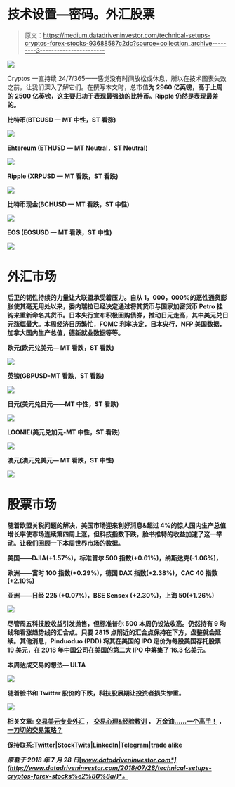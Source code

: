 # 技术设置—密码。外汇股票

> 原文：<https://medium.datadriveninvestor.com/technical-setups-cryptos-forex-stocks-93688587c2dc?source=collection_archive---------3----------------------->

![](img/bc68b8ed4a97636f4a35e8d42b6beb4a.png)

Cryptos 一直持续 24/7/365——感觉没有时间放松或休息，所以在技术图表失效之前，让我们深入了解它们。在撰写本文时，总市值[](https://coinmarketcap.com/)**为 2960 亿英镑，高于上周的 2500 亿英镑，这主要归功于表现最强劲的比特币。Ripple 仍然是表现最差的。**

****比特币(BTCUSD — MT 中性，ST 看涨)****

**![](img/b8ff4d4d180c336f4814c672ecb8f678.png)**

****Ehtereum (ETHUSD — MT Neutral，ST Neutral)****

**![](img/a831b6c02fa6060cece355d5127c590d.png)**

****Ripple (XRPUSD — MT 看跌，ST 看跌)****

**![](img/401b192bc5ea3bbf230d02601cc889d8.png)**

****比特币现金(BCHUSD — MT 看跌，ST 中性)****

**![](img/0d9ffe251553f72370398330f70f18bf.png)**

****EOS (EOSUSD — MT 看跌，ST 中性)****

**![](img/b397037734903535b41c711fc873b1d7.png)**

# **外汇市场**

**后卫的韧性持续的力量让大联盟承受着压力。自从 1，000，000%的恶性通货膨胀使其毫无用处以来，委内瑞拉已经决定通过将其货币与国家加密货币 Petro 挂钩来重新命名其货币。日本央行宣布积极回购债券，推动日元走高，其中美元兑日元涨幅最大。本周经济日历繁忙，FOMC 利率决定，日本央行，NFP 美国数据，加拿大国内生产总值，德新就业数据等等。**

****欧元(欧元兑美元— MT 看跌，ST 看跌)****

**![](img/36862a567f2e5955fe17cc7a2d40a1c2.png)**

****英镑(GBPUSD-MT 看跌，ST 看跌)****

**![](img/0db5c131052e68f1623f76c17f61e5dd.png)**

****日元(美元兑日元——MT 中性，ST 看跌)****

**![](img/06805ba84f6305338e262f8777041473.png)**

****LOONIE(美元兑加元-MT 中性，ST 看跌)****

**![](img/2350d317f306ac8745b4062ec432ce41.png)**

****澳元(澳元兑美元— MT 看跌，ST 中性)****

**![](img/35475729eff2d567499fb85390d60d93.png)**

# **股票市场**

**随着欧盟关税问题的解决，美国市场迎来利好消息&超过 4%的惊人国内生产总值增长率使市场连续第四周上涨，但科技指数下跌，脸书推特的收益加速了这一举动。让我们回顾一下本周世界市场的数据。**

****美国——DJIA(+1.57%)，标准普尔 500 指数(+0.61%)，纳斯达克(-1.06%)，****

****欧洲——富时 100 指数(+0.29%)，德国 DAX 指数(+2.38%)，CAC 40 指数(+2.10%)****

****亚洲——日经 225 (+0.07%)，BSE Sensex (+2.30%)，上海 50(+1.26%)****

**![](img/73858972c5156ab52912ed3ab15af5e9.png)**

**尽管周五科技股收益引发抛售，但标准普尔 500 本周仍设法收高。仍然持有 9 均线和看涨趋势线的汇合点。只要 2815 点附近的汇合点保持在下方，盘整就会延续。其他消息，Pinduoduo **(PDD)** 将其在美国的 IPO 定价为每股美国存托股票 19 美元，在 2018 年中国公司在美国的第二大 IPO 中筹集了 16.3 亿美元。**

**本周达成交易的想法— **ULTA****

**![](img/5124d49d2c0568c1973ca17ee02193c6.png)**

**随着脸书和 Twitter 股价的下跌，科技股展期让投资者损失惨重。**

**![](img/e4a5e63efcb906335edf53dea8e82b82.png)**

**相关文章: [**交易美元专业外汇**](https://medium.com/datadriveninvestor/trading-usd-majors-in-forex-b616c7841bc7) ， [**交易心理&经验教训**](http://www.datadriveninvestor.com/2018/07/12/trading-psychology-lessons-learnt/) ， [**万金油……一个高手！**](http://www.datadriveninvestor.com/2018/07/03/jack-of-all-trades-master-of-one/) ， [**一刀切的交易策略？**](http://www.datadriveninvestor.com/2018/06/20/one-size-fits-all-trading-strategy/)**

**保持联系:[Twitter](https://twitter.com/fklivestolearn)|[StockTwits](https://stocktwits.com/trade_nut)|[LinkedIn](https://www.linkedin.com/in/faisal-khan-2a3009b/)|[Telegram](https://t.me/joinchat/IWzyHBGWCFwPQTe8Tm5H_Q)|[trade alike](http://www.tradealike.com/)**

***原载于 2018 年 7 月 28 日*[*www.datadriveninvestor.com*](http://www.datadriveninvestor.com/2018/07/28/technical-setups-cryptos-forex-stocks%e2%80%8a/)*。***